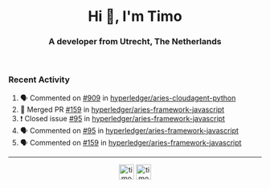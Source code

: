 <h1 align="center">Hi 👋, I'm Timo</h1>
<h3 align="center">A developer from Utrecht, The Netherlands</h3>
<br/>
<!-- https://github.com/rahuldkjain/github-profile-readme-generator --!>

<!--  <p align="left"><img src="https://github-readme-stats.vercel.app/api?username=timoglastra&show_icons=true&count_private=true&" alt="timoglastra" /></p> --!>

<!--
Github language stats
<p align="left"><img src="https://github-readme-stats.vercel.app/api/top-langs/?username=timoglastra&layout=compact" alt="timoglastra" /><p>
-->

<!-- Codestats language stats -->
<!-- <p align="left"><img src="https://codestats-readme.vercel.app/api/top-langs/?username=timoglastra&layout=compact&language_count=12" alt="timoglastra" /><p>    --!>
  
<h3>Recent Activity</h3>

<!--START_SECTION:activity-->
1. 🗣 Commented on [#909](https://github.com/hyperledger/aries-cloudagent-python/issues/909) in [hyperledger/aries-cloudagent-python](https://github.com/hyperledger/aries-cloudagent-python)
2. 🎉 Merged PR [#159](https://github.com/hyperledger/aries-framework-javascript/pull/159) in [hyperledger/aries-framework-javascript](https://github.com/hyperledger/aries-framework-javascript)
3. ❗️ Closed issue [#95](https://github.com/hyperledger/aries-framework-javascript/issues/95) in [hyperledger/aries-framework-javascript](https://github.com/hyperledger/aries-framework-javascript)
4. 🗣 Commented on [#95](https://github.com/hyperledger/aries-framework-javascript/issues/95) in [hyperledger/aries-framework-javascript](https://github.com/hyperledger/aries-framework-javascript)
5. 🗣 Commented on [#159](https://github.com/hyperledger/aries-framework-javascript/issues/159) in [hyperledger/aries-framework-javascript](https://github.com/hyperledger/aries-framework-javascript)
<!--END_SECTION:activity-->

---

<p align="center">
<a href="https://twitter.com/timoglastra" target="blank"><img align="center" src="https://cdn.jsdelivr.net/npm/simple-icons@3.0.1/icons/twitter.svg" alt="timoglastra" height="30" width="30" /></a>
<a href="https://linkedin.com/in/timoglastra" target="blank"><img align="center" src="https://cdn.jsdelivr.net/npm/simple-icons@3.0.1/icons/linkedin.svg" alt="timoglastra" height="30" width="30" /></a>
</p>



